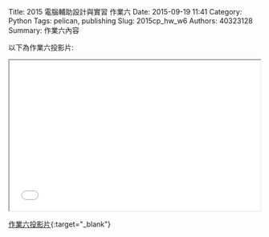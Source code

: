 Title: 2015 電腦輔助設計與實習 作業六
Date: 2015-09-19 11:41
Category: Python
Tags: pelican, publishing
Slug: 2015cp_hw_w6
Authors: 40323128
Summary: 作業六內容

以下為作業六投影片:

<iframe src="40323128_cp_w6_p.html" width="500" height="300"></iframe>

[作業六投影片](40323128_cp_w6_p.html){:target="_blank"}



